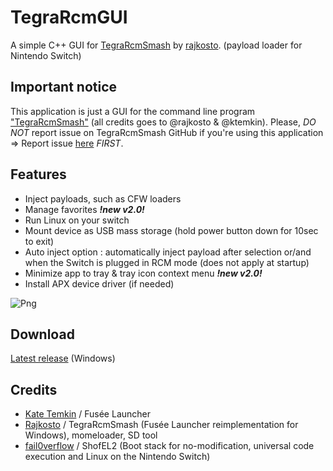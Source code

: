 # TegraRcmGUI
A simple C++ GUI for [TegraRcmSmash](https://github.com/rajkosto/TegraRcmSmash) by [rajkosto](https://github.com/rajkosto). (payload loader for Nintendo Switch)

## Important notice
This application is just a GUI for the command line program ["TegraRcmSmash"](https://github.com/rajkosto/TegraRcmSmash) (all credits goes to @rajkosto & @ktemkin).
Please, *DO NOT* report issue on TegraRcmSmash GitHub if you're using this application => Report issue [here](https://github.com/eliboa/TegraRcmGUI/issues) *FIRST*.

## Features
- Inject payloads, such as CFW loaders
- Manage favorites ***!new v2.0!***
- Run Linux on your switch 
- Mount device as USB mass storage (hold power button down for 10sec to exit)
- Auto inject option : automatically inject payload after selection or/and when the Switch is plugged in RCM mode (does not apply at startup)
- Minimize app to tray & tray icon context menu ***!new v2.0!***
- Install APX device driver (if needed)

![Png](http://tegrarcmgui.gq/TegraRcmGUI_v2.0.png)

## Download
[Latest release](https://github.com/eliboa/TegraRcmGUI/releases) (Windows)

## Credits
- [Kate Temkin](https://github.com/ktemkin) / Fusée Launcher
- [Rajkosto](https://github.com/rajkosto) / TegraRcmSmash (Fusée Launcher reimplementation for Windows), momeloader, SD tool
- [fail0verflow](https://github.com/fail0verflow) / ShofEL2 (Boot stack for no-modification, universal code execution and Linux on the Nintendo Switch)
